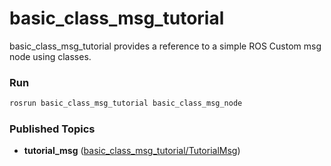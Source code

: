 # basic_class_msg_tutorial

basic_class_msg_tutorial provides a reference to a simple ROS Custom msg node using classes.

### Run

```bash
rosrun basic_class_msg_tutorial basic_class_msg_node
```

### Published Topics
- **tutorial_msg** ([basic_class_msg_tutorial/TutorialMsg](https://github.com/PigeonSensei/pigeon_ros_tutorial/blob/master/class/basic_class_msg_tutorial/msg/TutorialMsg.msg))
